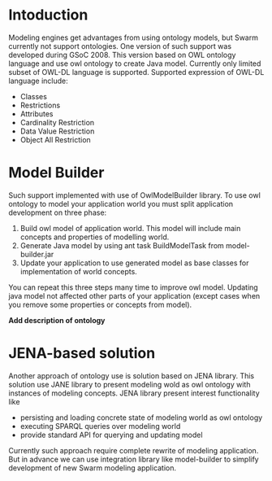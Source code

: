 # Intoduction #

Modeling engines get advantages from using ontology models, but Swarm currently not support ontologies. One version of such support
was developed during GSoC 2008. This version based on OWL ontology language and use owl ontology to create Java model. Currently only limited
subset of OWL-DL language is supported. Supported expression of OWL-DL language include:
  * Classes
  * Restrictions
  * Attributes
  * Cardinality Restriction
  * Data Value Restriction
  * Object All Restriction

# Model Builder #
Such support implemented with use of OwlModelBuilder library. To use owl ontology to model your application world you
must split application development on three phase:
  1. Build owl model of application world. This model will include main concepts and properties of modelling world.
  1. Generate Java model by using ant task BuildModelTask from model-builder.jar
  1. Update your application to use generated model as base classes for implementation of world concepts.

You can repeat this three steps many time to improve owl model. Updating java model not affected other parts of your application
(except cases when you remove some properties or concepts from model).

**Add description of ontology**

# JENA-based solution #
Another approach of ontology use is solution based on JENA library. This solution use JANE library to present modeling wold as
owl ontology with instances of modeling concepts. JENA library present interest functionality like
  * persisting and loading concrete state of modeling world as owl ontology
  * executing SPARQL queries over modeling world
  * provide standard API for querying and updating model

Currently such approach require complete rewrite of modeling application. But in advance we can use integration library
like model-builder to simplify development of new Swarm modeling application.